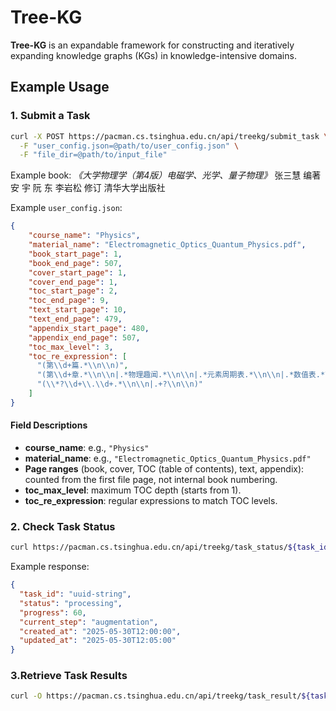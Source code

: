 # Tree-KG

**Tree-KG** is an expandable framework for constructing and iteratively expanding knowledge graphs (KGs) in knowledge-intensive domains.

## Example Usage

### 1. Submit a Task

```bash
curl -X POST https://pacman.cs.tsinghua.edu.cn/api/treekg/submit_task \
  -F "user_config.json=@path/to/user_config.json" \
  -F "file_dir=@path/to/input_file"
````

Example book:
*《大学物理学（第4版）电磁学、光学、量子物理》*
张三慧 编著 安 宇 阮 东 李岩松 修订
清华大学出版社

Example `user_config.json`:

```json
{
    "course_name": "Physics",
    "material_name": "Electromagnetic_Optics_Quantum_Physics.pdf",
    "book_start_page": 1,
    "book_end_page": 507,
    "cover_start_page": 1,
    "cover_end_page": 1,
    "toc_start_page": 2,
    "toc_end_page": 9,
    "text_start_page": 10,
    "text_end_page": 479,
    "appendix_start_page": 480,
    "appendix_end_page": 507,
    "toc_max_level": 3,
    "toc_re_expression": [
      "(第\\d+篇.*\\n\\n)",
      "(第\\d+章.*\\n\\n|.*物理趣闻.*\\n\\n|.*元素周期表.*\\n\\n|.*数值表.*\\n\\n|.*部分习题答案.*\\n\\n|.*索引.*\\n\\n)",
      "(\\*?\\d+\\.\\d+.*\\n\\n|.+?\\n\\n)"
    ]
}
```

#### Field Descriptions

* **course\_name**: e.g., `"Physics"`
* **material\_name**: e.g., `"Electromagnetic_Optics_Quantum_Physics.pdf"`
* **Page ranges** (book, cover, TOC (table of contents), text, appendix): counted from the first file page, not internal book numbering.
* **toc\_max\_level**: maximum TOC depth (starts from 1).
* **toc\_re\_expression**: regular expressions to match TOC levels.


### 2. Check Task Status

```bash
curl https://pacman.cs.tsinghua.edu.cn/api/treekg/task_status/${task_id}
```

Example response:

```json
{
  "task_id": "uuid-string",
  "status": "processing",
  "progress": 60,
  "current_step": "augmentation",
  "created_at": "2025-05-30T12:00:00",
  "updated_at": "2025-05-30T12:05:00"
}
```

### 3.Retrieve Task Results

```bash
curl -O https://pacman.cs.tsinghua.edu.cn/api/treekg/task_result/${task_id}
```